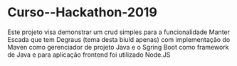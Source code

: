 # Curso--Hackathon-2019
Este projeto visa demonstrar um crud simples para a funcionalidade Manter Escada que tem Degraus (tema desta biuld apenas) com implementação do Maven como gerenciador de projeto Java e o Sgring Boot como framework de Java e para aplicação frontend foi utilizado Node.JS
